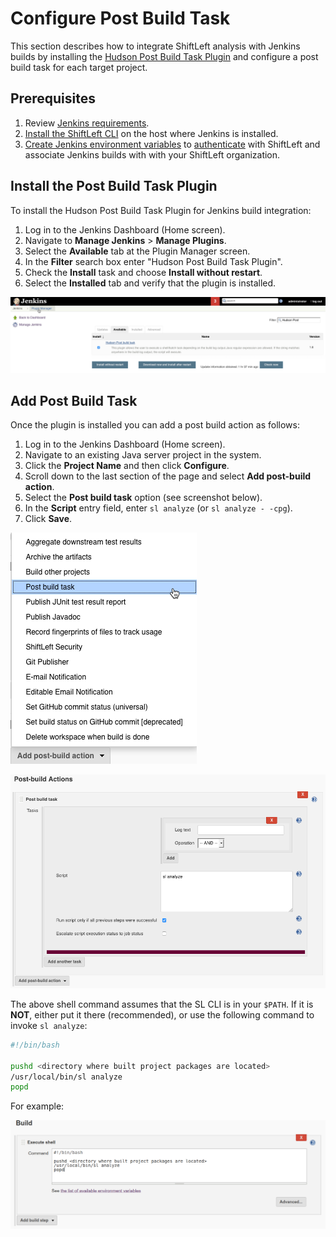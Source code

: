 # Configure Post Build Task

This section describes how to integrate ShiftLeft analysis with Jenkins builds by installing the [Hudson Post Build Task Plugin](<https://plugins.jenkins.io/postbuild-task>) and configure a post build task for each target project.

## Prerequisites

1. Review [Jenkins requirements](doc:jenkins#section-jenkins-requirements).
2. [Install the ShiftLeft CLI](doc:cli#section-installation) on the host where Jenkins is installed.
3. [Create Jenkins environment variables](#section-jenkins-integration-instructions) to [authenticate](doc:auth) with ShiftLeft and associate Jenkins builds with with your ShiftLeft organization.

## Install the Post Build Task Plugin

To install the Hudson Post Build Task Plugin for Jenkins build integration:

1. Log in to the Jenkins Dashboard (Home screen).
2. Navigate to **Manage Jenkins** > **Manage Plugins**.
3. Select the **Available** tab at the Plugin Manager screen.
4. In the **Filter** search box enter "Hudson Post Build Task Plugin".
5. Check the **Install** task and choose **Install without restart**.
6. Select the **Installed** tab and verify that the plugin is installed.

![Installing the Hudson Post Build Task Plugin](jenkins-hudson-plugin.png)

## Add Post Build Task

Once the plugin is installed you can add a post build action as follows:

1. Log in to the Jenkins Dashboard (Home screen).
2. Navigate to an existing Java server project in the system.
3. Click the **Project Name** and then click **Configure**.
4. Scroll down to the last section of the page and select **Add post-build action**.  
5. Select the **Post build task** option (see screenshot below). 
6. In the **Script** entry field, enter `sl analyze` (or `sl analyze - -cpg`).
7. Click **Save**.

![Add Post Build Task](jenkins-add-post-build-task.png)

![Add Post Build Command](analyze-post-build.png)

The above shell command assumes that the SL CLI is in your `$PATH`. If it is **NOT**, either put it there (recommended), or use the following command to invoke `sl analyze`:

```bash
#!/bin/bash

pushd <directory where built project packages are located>
/usr/local/bin/sl analyze
popd
```

For example:

![Add Final Build Step For SL Integration](jenkins-execute-2.png)

